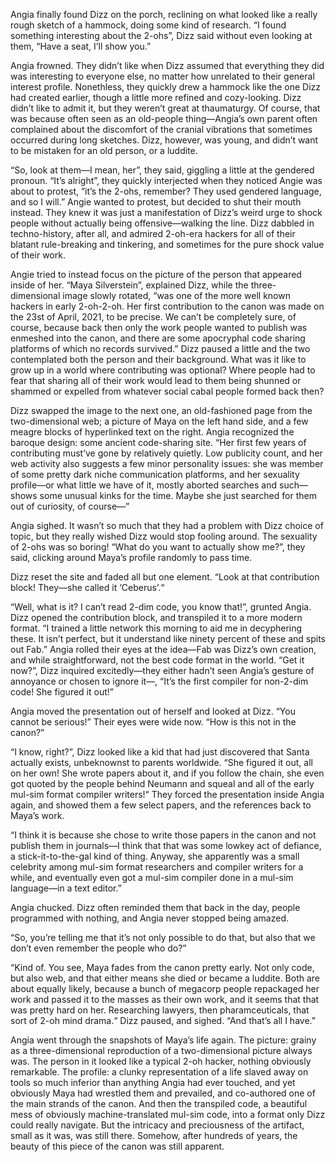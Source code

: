 Angia finally found Dizz on the porch, reclining on what looked like a really
rough sketch of a hammock, doing some kind of research. “I found something
interesting about the 2-ohs”, Dizz said without even looking at them, “Have a
seat, I’ll show you.”

Angia frowned. They didn’t like when Dizz assumed that everything they did was
interesting to everyone else, no matter how unrelated to their general interest
profile. Nonethless, they quickly drew a hammock like the one Dizz had created
earlier, though a little more refined and cozy-looking. Dizz didn’t like to
admit it, but they weren’t great at thaumaturgy. Of course, that was because
often seen as an old-people thing—Angia’s own parent often complained about the
discomfort of the cranial vibrations that sometimes occurred during long
sketches. Dizz, however, was young, and didn’t want to be mistaken for an old
person, or a luddite.

“So, look at them—I mean, her”, they said, giggling a little at the gendered
pronoun. “It’s alright”, they quickly interjected when they noticed Angie was
about to protest, ”it’s the 2-ohs, remember? They used gendered language, and so
I will.” Angie wanted to protest, but decided to shut their mouth instead. They
knew it was just a manifestation of Dizz’s weird urge to shock people without
actually being offensive—walking the line. Dizz dabbled in techno-history, after
all, and admired 2-oh-era hackers for all of their blatant rule-breaking and
tinkering, and sometimes for the pure shock value of their work.

Angie tried to instead focus on the picture of the person that appeared inside
of her. “Maya Silverstein”, explained Dizz, while the three-dimensional image
slowly rotated, “was one of the more well known hackers in early 2-oh-2-oh. Her
first contribution to the canon was made on the 23st of April, 2021, to be
precise. We can’t be completely sure, of course, because back then only the work
people wanted to publish was enmeshed into the canon, and there are some
apocryphal code sharing platforms of which no records survived.” Dizz paused a
little and the two contemplated both the person and their background. What was
it like to grow up in a world where contributing was optional? Where people had
to fear that sharing all of their work would lead to them being shunned or
shammed or expelled from whatever social cabal people formed back then?

Dizz swapped the image to the next one, an old-fashioned page from the
two-dimensional web; a picture of Maya on the left hand side, and a few meagre
blocks of hyperlinked text on the right. Angia recognized the baroque design:
some ancient code-sharing site. “Her first few years of contributing must’ve
gone by relatively quietly. Low publicity count, and her web activity also
suggests a few minor personality issues: she was member of some pretty dark
niche communication platforms, and her sexuality profile—or what little we have
of it, mostly aborted searches and such—shows some unusual kinks for the time.
Maybe she just searched for them out of curiosity, of course—”

Angia sighed. It wasn’t so much that they had a problem with Dizz choice of
topic, but they really wished Dizz would stop fooling around. The sexuality of
2-ohs was so boring! “What do you want to actually show me?”, they said,
clicking around Maya’s profile randomly to pass time.

Dizz reset the site and faded all but one element. “Look at that contribution
block! They—she called it ‘Ceberus’.“

“Well, what is it? I can’t read 2-dim code, you know that!”, grunted Angia. Dizz
opened the contribution block, and transpiled it to a more modern format. “I
trained a little network this morning to aid me in decyphering these. It isn’t
perfect, but it understand like ninety percent of these and spits out Fab.”
Angia rolled their eyes at the idea—Fab was Dizz’s own creation, and while
straightforward, not the best code format in the world. “Get it now?”, Dizz
inquired excitedly—they either hadn’t seen Angia’s gesture of annoyance or
chosen to ignore it—, “It’s the first compiler for non-2-dim code! She figured
it out!”

Angia moved the presentation out of herself and looked at Dizz. “You cannot be
serious!” Their eyes were wide now. “How is this not in the canon?”

“I know, right?”, Dizz looked like a kid that had just discovered that Santa
actually exists, unbeknownst to parents worldwide. “She figured it out, all on
her own! She wrote papers about it, and if you follow the chain, she even got
quoted by the people behind Neumann and squeal and all of the early mul-sim
format compiler writers!“ They forced the presentation inside Angia again, and
showed them a few select papers, and the references back to Maya’s work.

“I think it is because she chose to write those papers in the canon and not
publish them in journals—I think that that was some lowkey act of defiance, a
stick-it-to-the-gal kind of thing. Anyway, she apparently was a small celebrity
among mul-sim format researchers and compiler writers for a while, and
eventually even got a mul-sim compiler done in a mul-sim language—in a text
editor.”

Angia chucked. Dizz often reminded them that back in the day, people programmed
with nothing, and Angia never stopped being amazed.

“So, you’re telling me that it’s not only possible to do that, but also that we
don’t even remember the people who do?”

“Kind of. You see, Maya fades from the canon pretty early. Not only code, but
also web, and that either means she died or became a luddite. Both are about
equally likely, because a bunch of megacorp people repackaged her work and
passed it to the masses as their own work, and it seems that that was pretty
hard on her. Researching lawyers, then pharamceuticals, that sort of 2-oh mind
drama.“ Dizz paused, and sighed. “And that’s all I have.”

Angia went through the snapshots of Maya’s life again. The picture: grainy as a
three-dimensional reproduction of a two-dimensional picture always was. The
person in it looked like a typical 2-oh hacker, nothing obviously remarkable.
The profile: a clunky representation of a life slaved away on tools so much
inferior than anything Angia had ever touched, and yet obviously Maya had
wrestled them and prevailed, and co-authored one of the main strands of the
canon. And then the transpiled code, a beautiful mess of obviously
machine-translated mul-sim code, into a format only Dizz could really navigate.
But the intricacy and preciousness of the artifact, small as it was, was still
there. Somehow, after hundreds of years, the beauty of this piece of the canon
was still apparent.
